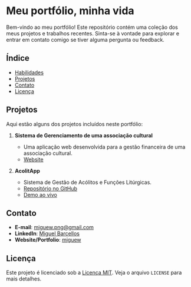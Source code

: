 # Meu portfólio, minha vida

Bem-vindo ao meu portfólio! Este repositório contém uma coleção dos meus projetos e trabalhos recentes. Sinta-se à vontade para explorar e entrar em contato comigo se tiver alguma pergunta ou feedback.

## Índice

- [Habilidades](#habilidades)
- [Projetos](#projetos)
- [Contato](#contato)
- [Licença](#licença)

## Projetos

Aqui estão alguns dos projetos incluídos neste portfólio:

1. **Sistema de Gerenciamento de uma associação cultural**
   - Uma aplicação web desenvolvida para a gestão financeira de uma associação cultural.
   - [Website](https://assempbol.com/)

2. **AcolitApp**
   - Sistema de Gestão de Acólitos e Funções Litúrgicas.
   - [Repositório no GitHub](https://github.com/migueww/AcolitApp)
   - [Demo ao vivo](https://migueww.github.io/AcolitApp/)

## Contato

- **E-mail**: miguew.png@gmail.com
- **LinkedIn**: [Miguel Barcellos](https://www.linkedin.com/in/miguel-barcellos-103b39262/)
- **Website/Portfolio**: [miguew](https://migueww.github.io/portfolio/)

## Licença

Este projeto é licenciado sob a [Licença MIT](link_para_licença). Veja o arquivo `LICENSE` para mais detalhes.

